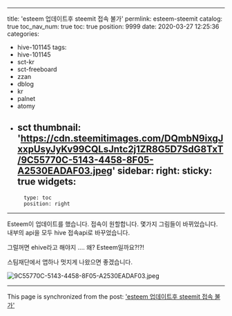 
---
title: 'esteem 업데이트후 steemit 접속 불가'
permlink: esteem-steemit
catalog: true
toc_nav_num: true
toc: true
position: 9999
date: 2020-03-27 12:25:36
categories:
- hive-101145
tags:
- hive-101145
- sct-kr
- sct-freeboard
- zzan
- dblog
- kr
- palnet
- atomy
- sct
thumbnail: 'https://cdn.steemitimages.com/DQmbN9ixgJxxpUsyJyKv99CQLsJntc2j1ZR8G5D7SdG8TxT/9C55770C-5143-4458-8F05-A2530EADAF03.jpeg'
sidebar:
    right:
        sticky: true
widgets:
    -
        type: toc
        position: right
---


Esteem이 업데이트를 했습니다. 
접속이 원할합니다. 
몇가지 그림들이 바뀌었습니다. 
내부의 api을 모두 hive 접속api로 바꾸었습니다. 

그럴꺼면 ehive라고 해야지 .... 왜? Esteem일까요?!?!

스팀재단에서 앱하나 멋지게 나왔으면 좋겠습니다.  

![9C55770C-5143-4458-8F05-A2530EADAF03.jpeg](https://cdn.steemitimages.com/DQmbN9ixgJxxpUsyJyKv99CQLsJntc2j1ZR8G5D7SdG8TxT/9C55770C-5143-4458-8F05-A2530EADAF03.jpeg)

- - -

This page is synchronized from the post: ['esteem 업데이트후 steemit 접속 불가'](https://steemit.com/@kingbit/esteem-steemit)
